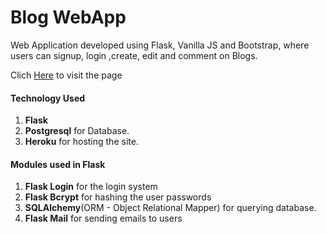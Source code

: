 # Blog WebApp
Web Application developed using Flask, Vanilla JS and Bootstrap, where users can signup, login ,create, edit and comment on Blogs.

Clich [Here](https://flaskblogapplication.herokuapp.com/ "BlogApp") to visit the page

#### Technology Used
1. **Flask** 
2. **Postgresql** for Database.
3. **Heroku** for hosting the site.

#### Modules used in Flask
1. **Flask Login** for the login system
2. **Flask Bcrypt** for hashing the user passwords
3. **SQLAlchemy**(ORM - Object Relational Mapper) for querying database. 
4. **Flask Mail** for sending emails to users


